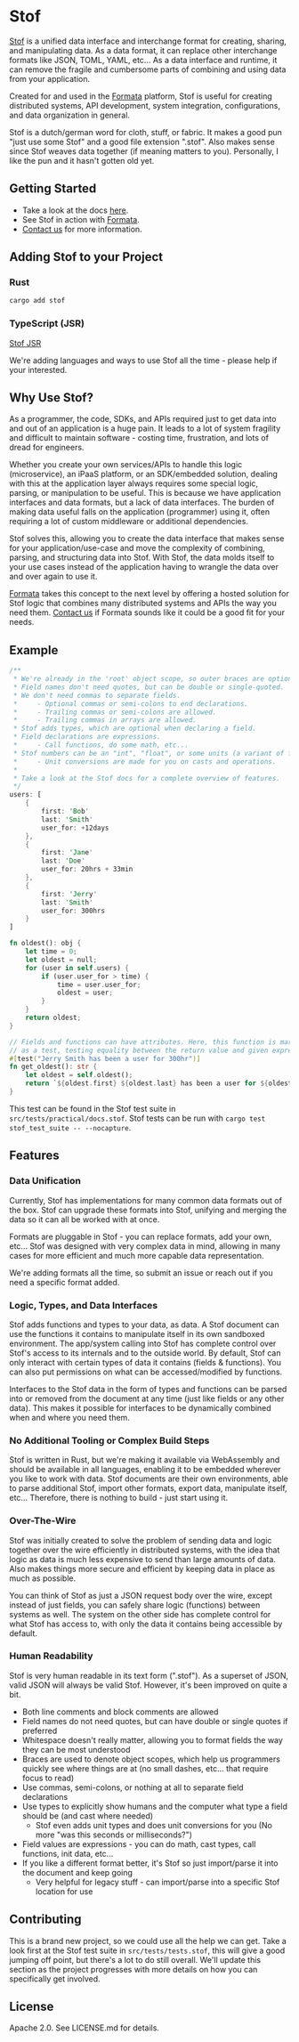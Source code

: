 # Stof

[Stof](https://docs.stof.dev) is a unified data interface and interchange format for creating, sharing, and manipulating data. As a data format, it can replace other interchange formats like JSON, TOML, YAML, etc... As a data interface and runtime, it can remove the fragile and cumbersome parts of combining and using data from your application.

Created for and used in the [Formata](https://formata.io) platform, Stof is useful for creating distributed systems, API development, system integration, configurations, and data organization in general.

Stof is a dutch/german word for cloth, stuff, or fabric. It makes a good pun "just use some Stof" and a good file extension ".stof". Also makes sense since Stof weaves data together (if meaning matters to you). Personally, I like the pun and it hasn't gotten old yet.

## Getting Started
- Take a look at the docs [here](https://docs.stof.dev).
- See Stof in action with [Formata](https://formata.io).
- [Contact us](https://formata.io/contact-us) for more information.

## Adding Stof to your Project
### Rust
```sh
cargo add stof
```
### TypeScript (JSR)
[Stof JSR](https://jsr.io/@formata/stof)

We're adding languages and ways to use Stof all the time - please help if your interested.

## Why Use Stof?

As a programmer, the code, SDKs, and APIs required just to get data into and out of an application is a huge pain. It leads to a lot of system fragility and difficult to maintain software - costing time, frustration, and lots of dread for engineers.

Whether you create your own services/APIs to handle this logic (microservice), an iPaaS platform, or an SDK/embedded solution, dealing with this at the application layer always requires some special logic, parsing, or manipulation to be useful. This is because we have application interfaces and data formats, but a lack of data interfaces. The burden of making data useful falls on the application (programmer) using it, often requiring a lot of custom middleware or additional dependencies.

Stof solves this, allowing you to create the data interface that makes sense for your application/use-case and move the complexity of combining, parsing, and structuring data into Stof. With Stof, the data molds itself to your use cases instead of the application having to wrangle the data over and over again to use it.

[Formata](https://formata.io) takes this concept to the next level by offering a hosted solution for Stof logic that combines many distributed systems and APIs the way you need them. [Contact us](https://formata.io/contact-us) if Formata sounds like it could be a good fit for your needs.

## Example
``` rust
/**
 * We're already in the 'root' object scope, so outer braces are optional.
 * Field names don't need quotes, but can be double or single-quoted.
 * We don't need commas to separate fields.
 *     - Optional commas or semi-colons to end declarations.
 *     - Trailing commas or semi-colons are allowed.
 *     - Trailing commas in arrays are allowed.
 * Stof adds types, which are optional when declaring a field.
 * Field declarations are expressions.
 *     - Call functions, do some math, etc...
 * Stof numbers can be an "int", "float", or some units (a variant of float).
 *     - Unit conversions are made for you on casts and operations.
 *
 * Take a look at the Stof docs for a complete overview of features.
 */
users: [
    {
        first: 'Bob'
        last: 'Smith'
        user_for: +12days
    },
    {
        first: 'Jane'
        last: 'Doe'
        user_for: 20hrs + 33min
    },
    {
        first: 'Jerry'
        last: 'Smith'
        user_for: 300hrs
    }
]

fn oldest(): obj {
    let time = 0;
    let oldest = null;
    for (user in self.users) {
        if (user.user_for > time) {
            time = user.user_for;
            oldest = user;
        }
    }
    return oldest;
}

// Fields and functions can have attributes. Here, this function is marked
// as a test, testing equality between the return value and given expression.
#[test("Jerry Smith has been a user for 300hr")]
fn get_oldest(): str {
    let oldest = self.oldest();
    return `${oldest.first} ${oldest.last} has been a user for ${oldest.user_for as hours}`;
}
```
This test can be found in the Stof test suite in `src/tests/practical/docs.stof`. Stof tests can be run with `cargo test stof_test_suite -- --nocapture`.

## Features
### Data Unification
Currently, Stof has implementations for many common data formats out of the box. Stof can upgrade these formats into Stof, unifying and merging the data so it can all be worked with at once.

Formats are pluggable in Stof - you can replace formats, add your own, etc... Stof was designed with very complex data in mind, allowing in many cases for more efficient and much more capable data representation.

We're adding formats all the time, so submit an issue or reach out if you need a specific format added.

### Logic, Types, and Data Interfaces
Stof adds functions and types to your data, as data. A Stof document can use the functions it contains to manipulate itself in its own sandboxed environment. The app/system calling into Stof has complete control over Stof's access to its internals and to the outside world. By default, Stof can only interact with certain types of data it contains (fields & functions). You can also put permissions on what can be accessed/modified by functions.

Interfaces to the Stof data in the form of types and functions can be parsed into or removed from the document at any time (just like fields or any other data). This makes it possible for interfaces to be dynamically combined when and where you need them.

### No Additional Tooling or Complex Build Steps
Stof is written in Rust, but we're making it available via WebAssembly and should be available in all languages, enabling it to be embedded wherever you like to work with data. Stof documents are their own environments, able to parse additional Stof, import other formats, export data, manipulate itself, etc... Therefore, there is nothing to build - just start using it.

### Over-The-Wire
Stof was initially created to solve the problem of sending data and logic together over the wire efficiently in distributed systems, with the idea that logic as data is much less expensive to send than large amounts of data. Also makes things more secure and efficient by keeping data in place as much as possible.

You can think of Stof as just a JSON request body over the wire, except instead of just fields, you can safely share logic (functions) between systems as well. The system on the other side has complete control for what Stof has access to, with only the data it contains being accessible by default.

### Human Readability
Stof is very human readable in its text form (".stof"). As a superset of JSON, valid JSON will always be valid Stof. However, it's been improved on quite a bit.

- Both line comments and block comments are allowed
- Field names do not need quotes, but can have double or single quotes if preferred
- Whitespace doesn't really matter, allowing you to format fields the way they can be most understood
- Braces are used to denote object scopes, which help us programmers quickly see where things are at (no small dashes, etc... that require focus to read)
- Use commas, semi-colons, or nothing at all to separate field declarations
- Use types to explicitly show humans and the computer what type a field should be (and cast where needed)
    - Stof even adds unit types and does unit conversions for you (No more "was this seconds or milliseconds?")
- Field values are expressions - you can do math, cast types, call functions, init data, etc...
- If you like a different format better, it's Stof so just import/parse it into the document and keep going
    - Very helpful for legacy stuff - can import/parse into a specific Stof location for use

## Contributing
This is a brand new project, so we could use all the help we can get. Take a look first at the Stof test suite in `src/tests/tests.stof`, this will give a good jumping off point, but there's a lot to do still overall. We'll update this section as the project progresses with more details on how you can specifically get involved.

## License
Apache 2.0. See LICENSE.md for details.
